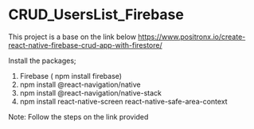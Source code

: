 # CRUD_UsersList_Firebase

This project is a base on the link below
https://www.positronx.io/create-react-native-firebase-crud-app-with-firestore/

Install the packages;
1. Firebase ( npm install firebase)
2. npm install @react-navigation/native
3. npm install @react-navigation/native-stack
4. npm install react-native-screen react-native-safe-area-context

Note: Follow the steps on the link provided

